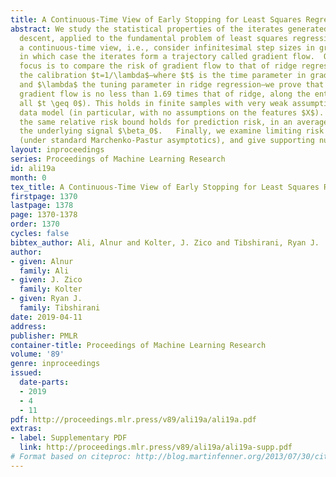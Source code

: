 ```yaml
---
title: A Continuous-Time View of Early Stopping for Least Squares Regression
abstract: We study the statistical properties of the iterates generated by gradient
  descent, applied to the fundamental problem of least squares regression. We take
  a continuous-time view, i.e., consider infinitesimal step sizes in gradient descent,
  in which case the iterates form a trajectory called gradient flow.  Our primary
  focus is to compare the risk of gradient flow to that of ridge regression. Under
  the calibration $t=1/\lambda$—where $t$ is the time parameter in gradient flow,
  and $\lambda$ the tuning parameter in ridge regression—we prove that the risk of
  gradient flow is no less than 1.69 times that of ridge, along the entire path (for
  all $t \geq 0$). This holds in finite samples with very weak assumptions on the
  data model (in particular, with no assumptions on the features $X$). We prove that
  the same relative risk bound holds for prediction risk, in an average sense over
  the underlying signal $\beta_0$.   Finally, we examine limiting risk expressions
  (under standard Marchenko-Pastur asymptotics), and give supporting numerical experiments.
layout: inproceedings
series: Proceedings of Machine Learning Research
id: ali19a
month: 0
tex_title: A Continuous-Time View of Early Stopping for Least Squares Regression
firstpage: 1370
lastpage: 1378
page: 1370-1378
order: 1370
cycles: false
bibtex_author: Ali, Alnur and Kolter, J. Zico and Tibshirani, Ryan J.
author:
- given: Alnur
  family: Ali
- given: J. Zico
  family: Kolter
- given: Ryan J.
  family: Tibshirani
date: 2019-04-11
address: 
publisher: PMLR
container-title: Proceedings of Machine Learning Research
volume: '89'
genre: inproceedings
issued:
  date-parts:
  - 2019
  - 4
  - 11
pdf: http://proceedings.mlr.press/v89/ali19a/ali19a.pdf
extras:
- label: Supplementary PDF
  link: http://proceedings.mlr.press/v89/ali19a/ali19a-supp.pdf
# Format based on citeproc: http://blog.martinfenner.org/2013/07/30/citeproc-yaml-for-bibliographies/
---
```

